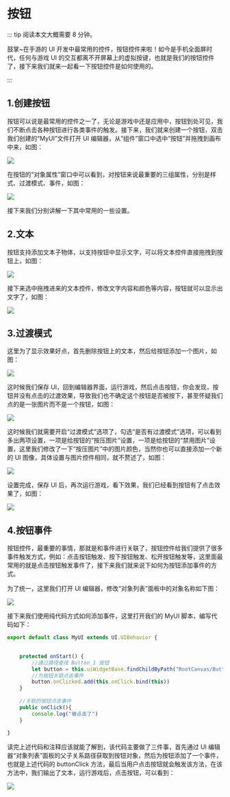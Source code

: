 # 按钮

::: tip 阅读本文大概需要 8 分钟。

鼓掌~在手游的 UI 开发中最常用的控件，按钮控件来啦！如今是手机全面屏时代，任何与游戏 UI 的交互都离不开屏幕上的虚拟按键，也就是我们的按钮控件了，接下来我们就来一起看一下按钮控件是如何使用的。

:::

## 1.创建按钮

按钮可以说是最常用的控件之一了，无论是游戏中还是应用中，按钮到处可见，我们不断点击各种按钮进行各类事件的触发。接下来，我们就来创建一个按钮，双击我们创建的“MyUI”文件打开 UI 编辑器，从“组件”窗口中选中“按钮”并拖拽到画布中来，如图：

![](https://cdn.233xyx.com/1681134748248_752.png)

在按钮的“对象属性”窗口中可以看到，对按钮来说最重要的三组属性，分别是样式、过渡模式、事件，如图：

![](https://cdn.233xyx.com/1681134748455_804.png)

接下来我们分别讲解一下其中常用的一些设置。

## 2.文本

按钮支持添加文本子物体，以支持按钮中显示文字，可以将文本控件直接拖拽到按钮上，如图：

![](https://cdn.233xyx.com/1681134748504_485.png)

接下来选中拖拽进来的文本控件，修改文字内容和颜色等内容，按钮就可以显示出文字了，如图：

![](https://cdn.233xyx.com/1681134748197_970.png)

## 3.过渡模式

这里为了显示效果好点，首先删除按钮上的文本，然后给按钮添加一个图片，如图：

![](https://cdn.233xyx.com/1681134748299_750.png)

这时候我们保存 UI，回到编辑器界面，运行游戏，然后点击按钮，你会发现，按钮并没有点击的过渡效果，导致我们也不确定这个按钮是否被按下，甚至怀疑我们点的是一张图片而不是一个按钮，如图：

![](https://cdn.233xyx.com/1681134748150_934.gif)

这时候我们就需要开启“过渡模式”选项了，勾选“是否有过渡模式”选项，可以看到多出两项设置，一项是给按钮的“按压图片”设置，一项是给按钮的“禁用图片”设置，这里我们修改了一下“按压图片”中的图片颜色，当然你也可以直接添加一个新的 UI 图像，具体设置与图片控件相同，就不赘述了，如图：

![](https://cdn.233xyx.com/1681134748353_383.png)

设置完成，保存 UI 后，再次运行游戏，看下效果，我们已经看到按钮有了点击效果了，如图：

![](https://cdn.233xyx.com/1681134748405_950.gif)

## 4.按钮事件

按钮控件，最重要的事情，那就是和事件进行关联了，按钮控件给我们提供了很多事件触发方式，例如：点击按钮触发、按下按钮触发、松开按钮触发等，这里面最常用的就是点击按钮触发事件了，接下来我们就来说下如何为按钮添加事件的方式。

为了统一，这里我们打开 UI 编辑器，修改“对象列表”面板中的对象名称如下图：

![](https://cdn.233xyx.com/1681134748051_585.png)

接下来我们使用纯代码方式如何添加事件，这里打开我们的 MyUI 脚本，编写代码如下：

```ts
export default class MyUI extends UI.UIBehavior {

    
    protected onStart() {
        //通过路径查找 Button_1 按钮
        let button = this.uiWidgetBase.findChildByPath("RootCanvas/Button_1") as UI.Button
        //为按钮关联点击事件
        button.onClicked.add(this.onClick.bind(this))
    }
 
    //关联的按钮点击事件
    public onClick(){
        console.log("被点击了")
    }
    
}
```

读完上述代码和注释应该就能了解到，该代码主要做了三件事，首先通过 UI 编辑器“对象列表”面板的父子关系路径获取到按钮对象，然后为按钮添加了一个事件，也就是上述代码的 buttonClick 方法，最后当用户点击按钮就会触发该方法，在该方法中，我们输出了文本，运行游戏后，点击按钮，可以看到：

![](https://cdn.233xyx.com/1681134748557_322.png)